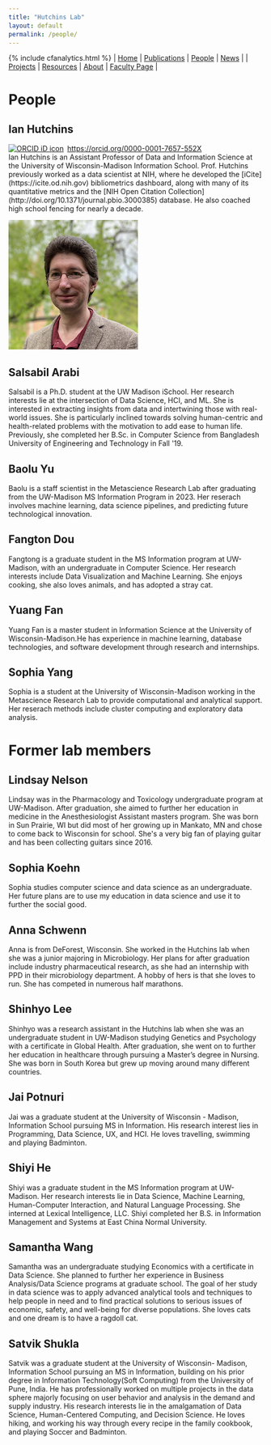 ```yaml
---
title: "Hutchins Lab"
layout: default
permalink: /people/
---
```

{% include cfanalytics.html %}
| [Home](/index) | [Publications](/publications) | [People](/people) | [News](/news) |
| [Projects](/projects) | [Resources](/resources) | [About](/about) | [Faculty Page](https://ischool.wisc.edu/blog/staff/hutchins-b-ian/) |

# People

## Ian Hutchins
<div itemscope itemtype="https://schema.org/Person"><a itemprop="sameAs" content="https://orcid.org/0000-0001-7657-552X" href="https://orcid.org/0000-0001-7657-552X" target="orcid.widget" rel="me noopener noreferrer" style="vertical-align:top;"><img src="https://orcid.org/sites/default/files/images/orcid_16x16.png" style="width:1em;margin-right:.5em;" alt="ORCID iD icon">https://orcid.org/0000-0001-7657-552X</a></div>
Ian Hutchins is an Assistant Professor of Data and Information Science at the University of Wisconsin-Madison Information School. Prof. Hutchins previously worked as a data scientist at NIH, where he developed the [iCite](https://icite.od.nih.gov) bibliometrics dashboard, along with many of its quantitative metrics and the [NIH Open Citation Collection](http://doi.org/10.1371/journal.pbio.3000385) database. He also coached high school fencing for nearly a decade.

![Ian Hutchins](/assets/ian_256.png)

## Salsabil Arabi
Salsabil is a Ph.D. student at the UW Madison iSchool. Her research interests lie at the intersection of Data Science, HCI, and ML. She is interested in extracting insights from data and intertwining those with real-world issues. She is particularly inclined towards solving human-centric and health-related problems with the motivation to add ease to human life. Previously, she completed her B.Sc. in Computer Science from Bangladesh University of Engineering and Technology in Fall '19.

## Baolu Yu
Baolu is a staff scientist in the Metascience Research Lab after graduating from the UW-Madison MS Information Program in 2023. Her reserach involves machine learning, data science pipelines, and predicting future technological innovation.

## Fangton Dou
Fangtong is a graduate student in the MS Information program at UW-Madison, with an undergraduate in Computer Science. Her research interests include Data Visualization and Machine Learning. She enjoys cooking, she also loves animals, and has adopted a stray cat.

## Yuang Fan
Yuang Fan is a master student in Information Science at the University of Wisconsin-Madison.He has experience in machine learning, database technologies, and software development through research and internships. 

## Sophia Yang
Sophia is a student at the University of Wisconsin-Madison working in the Metascience Research Lab to provide computational and analytical support. Her reserach methods include cluster computing and exploratory data analysis.

# Former lab members

## Lindsay Nelson
Lindsay was in the Pharmacology and Toxicology undergraduate program at UW-Madison. After graduation, she aimed to further her education in medicine in the Anesthesiologist Assistant masters program. She was born in Sun Prairie, WI but did most of her growing up in Mankato, MN and chose to come back to Wisconsin for school.  She's a very big fan of playing guitar and has been collecting guitars since 2016.

## Sophia Koehn
Sophia studies computer science and data science as an undergraduate. Her future plans are to use my education in data science and use it to further the social good.

## Anna Schwenn
Anna is from DeForest, Wisconsin. She worked in the Hutchins lab when she was a junior majoring in Microbiology. Her plans for after graduation include industry pharmaceutical research, as she had an internship with PPD in their microbiology department. A hobby of hers is that she loves to run. She has competed in numerous half marathons.

## Shinhyo Lee
Shinhyo was a research assistant in the Hutchins lab when she was an undergraduate student in UW-Madison studying Genetics and Psychology with a certificate in Global Health. After graduation, she went on to further her education in healthcare through pursuing a Master’s degree in Nursing. She was born in South Korea but grew up moving around many different countries.

## Jai Potnuri
Jai was a graduate student at the University of Wisconsin - Madison, Information School pursuing MS in Information. His research interest lies in Programming, Data Science, UX, and HCI. He loves travelling, swimming and playing Badminton.

## Shiyi He
Shiyi was a graduate student in the MS Information program at UW-Madison. Her research interests lie in Data Science, Machine Learning, Human-Computer Interaction, and Natural Language Processing. She interned at Lexical Intelligence, LLC. Shiyi completed her B.S. in Information Management and Systems at East China Normal University. 

## Samantha Wang
Samantha was an undergraduate studying Economics with a certificate in Data Science. She planned to further her experience in Business Analysis/Data Science programs at graduate school. The goal of her study in data science was to apply advanced analytical tools and techniques to help people in need and to find practical solutions to serious issues of economic, safety, and well-being for diverse populations. She loves cats and one dream is to have a ragdoll cat.

## Satvik Shukla
Satvik was a graduate student at the University of Wisconsin- Madison, Information School pursuing an MS in Information, building on his prior degree in Information Technology(Soft Computing) from the University of Pune, India. He has professionally worked on multiple projects in the data sphere majorly focusing on user behavior and analysis in the demand and supply industry. His research interests lie in the amalgamation of Data Science, Human-Centered Computing, and Decision Science. He loves hiking, and working his way through every recipe in the family cookbook, and playing Soccer and Badminton.
